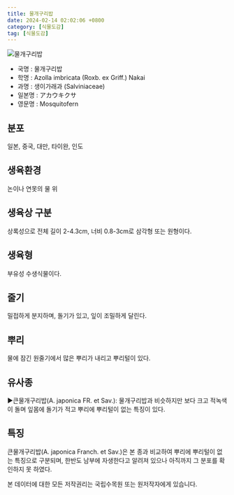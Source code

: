 ```yaml
---
title: 물개구리밥
date: 2024-02-14 02:02:06 +0800
category: [식물도감]
tag: [식물도감]
---
```




![물개구리밥](/fileUpload/plants/basic/Salviniaceae/Azolla/4425/1_th2.JPG)
- 국명 : 물개구리밥
- 학명 : Azolla imbricata (Roxb. ex Griff.) Nakai
- 과명 : 생이가래과 (Salviniaceae)
- 일본명 : アカウキクサ
- 영문명 : Mosquitofern


## 분포
일본, 중국, 대만, 타이완, 인도
## 생육환경
논이나 연못의 물 위
## 생육상 구분
상록성으로 전체 길이 2-4.3cm, 너비 0.8-3cm로 삼각형 또는 원형이다. 
## 생육형
부유성 수생식물이다. 
## 줄기
밀접하게 분지하며, 돌기가 있고, 잎이 조밀하게 달린다. 
## 뿌리
물에 잠긴 원줄기에서 많은 뿌리가 내리고 뿌리털이 있다. 
## 유사종
▶큰물개구리밥(A. japonica FR. et Sav.): 물개구리밥과 비슷하지만 보다 크고 적녹색이 돌며 잎몸에 돌기가 적고 뿌리에 뿌리털이 없는 특징이 있다.
## 특징
큰물개구리밥(A. japonica Franch. et Sav.)은 본 종과 비교하여 뿌리에 뿌리털이 없는 특징으로 구분되며, 한반도 남부에 자생한다고 알려져 있으나 아직까지 그 분포를 확인하지 못 하였다.






본 데이터에 대한 모든 저작권리는 국립수목원 또는 원저작자에게 있습니다.
